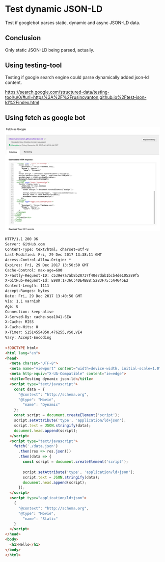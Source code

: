 # Test dynamic JSON-LD

Test if googlebot parses static, dynamic and async JSON-LD data.

## Conclusion
Only static JSON-LD being parsed, actually.

## Using testing-tool
Testing if google search engine could parse dynamically added json-ld content.

https://search.google.com/structured-data/testing-tool/u/0/#url=https%3A%2F%2Frusinovanton.github.io%2Ftest-json-ld%2Findex.html


## Using fetch as google bot

![image](https://github.com/RusinovAnton/test-json-ld/blob/master/fetch-as-google-screenshot.png?raw=true)

```html
HTTP/1.1 200 OK
Server: GitHub.com
Content-Type: text/html; charset=utf-8
Last-Modified: Fri, 29 Dec 2017 13:38:11 GMT
Access-Control-Allow-Origin: *
Expires: Fri, 29 Dec 2017 13:50:50 GMT
Cache-Control: max-age=600
X-Fastly-Request-ID: c539e7a7ab8b20737f40e7dab1bcb4de105289f5
X-GitHub-Request-Id: E980:1F36C:4DE4BBB:5283F75:5A4645E2
Content-Length: 1111
Accept-Ranges: bytes
Date: Fri, 29 Dec 2017 13:40:50 GMT
Via: 1.1 varnish
Age: 0
Connection: keep-alive
X-Served-By: cache-sea1041-SEA
X-Cache: MISS
X-Cache-Hits: 0
X-Timer: S1514554850.476255,VS0,VE4
Vary: Accept-Encoding

<!DOCTYPE html>
<html lang="en">
<head>
  <meta charset="UTF-8">
  <meta name="viewport" content="width=device-width, initial-scale=1.0">
  <meta http-equiv="X-UA-Compatible" content="ie=edge">
  <title>Testing dynamic json-ld</title>
  <script type="text/javascript">
    const data = {
      "@context": "http://schema.org",
      "@type": "Movie",
        "name": "Dynamic"
    };
    const script = document.createElement('script');
    script.setAttribute('type', 'application/ld+json');
    script.text = JSON.stringify(data);
    document.head.append(script);
  </script>
  <script type="text/javascript">
    fetch('./data.json')
      .then(res => res.json())
      .then(data => {
        const script = document.createElement('script');
 
        script.setAttribute('type', 'application/ld+json');
        script.text = JSON.stringify(data);
        document.head.append(script);
      });
  </script>
  <script type="application/ld+json">
    {
      "@context": "http://schema.org",
      "@type": "Movie",
        "name": "Static"
    }
  </script>
</head>
<body>
  <h1>Hello</h1>
</body>
</html>
```
